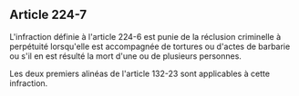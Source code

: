Article 224-7
----
L'infraction définie à l'article 224-6 est punie de la réclusion criminelle à
perpétuité lorsqu'elle est accompagnée de tortures ou d'actes de barbarie ou
s'il en est résulté la mort d'une ou de plusieurs personnes.

Les deux premiers alinéas de l'article 132-23 sont applicables à cette
infraction.
